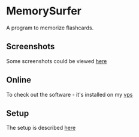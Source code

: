 # MemorySurfer

A program to memorize flashcards.

## Screenshots

Some screenshots could be viewed
[here](https://www.lorenz-pullwitt.de/MemorySurfer/en/screenshots.html "screenshots")

## Online

To check out the software - it's installed on my
[vps](https://vps.lorenz-pullwitt.de/cgi-bin/memorysurfer.cgi "vps")

## Setup

The setup is described
[here](https://www.lorenz-pullwitt.de/MemorySurfer/en/setup.html "setup")
